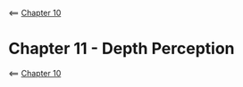 <== [Chapter 10](./Chapter_10.md)

# Chapter 11 - Depth Perception
    
<== [Chapter 10](./Chapter_10.md)